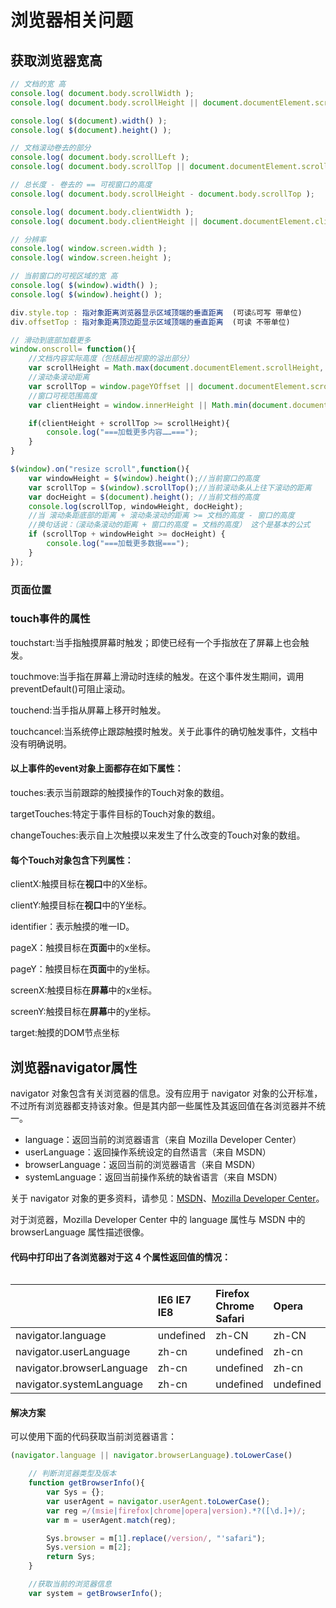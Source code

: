 # 浏览器相关问题

## 获取浏览器宽高

```javascript
// 文档的宽 高
console.log( document.body.scrollWidth );
console.log( document.body.scrollHeight || document.documentElement.scrollHeight );

console.log( $(document).width() );
console.log( $(document).height() );

// 文档滚动卷去的部分
console.log( document.body.scrollLeft );
console.log( document.body.scrollTop || document.documentElement.scrollTop );

// 总长度 - 卷去的 == 可视窗口的高度
console.log( document.body.scrollHeight - document.body.scrollTop );

console.log( document.body.clientWidth );
console.log( document.body.clientHeight || document.documentElement.clientHeight );

// 分辨率
console.log( window.screen.width );
console.log( window.screen.height );

// 当前窗口的可视区域的宽 高
console.log( $(window).width() );
console.log( $(window).height() );

div.style.top : 指对象距离浏览器显示区域顶端的垂直距离  (可读&可写 带单位)
div.offsetTop : 指对象距离顶边距显示区域顶端的垂直距离  (可读 不带单位)
```

```js
// 滑动到底部加载更多
window.onscroll= function(){
    //文档内容实际高度（包括超出视窗的溢出部分）
    var scrollHeight = Math.max(document.documentElement.scrollHeight, document.body.scrollHeight);
    //滚动条滚动距离
    var scrollTop = window.pageYOffset || document.documentElement.scrollTop || document.body.scrollTop;
    //窗口可视范围高度
    var clientHeight = window.innerHeight || Math.min(document.documentElement.clientHeight,document.body.clientHeight);

    if(clientHeight + scrollTop >= scrollHeight){
        console.log("===加载更多内容……===");
    }
}

$(window).on("resize scroll",function(){
    var windowHeight = $(window).height();//当前窗口的高度
    var scrollTop = $(window).scrollTop();//当前滚动条从上往下滚动的距离
    var docHeight = $(document).height(); //当前文档的高度
    console.log(scrollTop, windowHeight, docHeight);
    //当 滚动条距底部的距离 + 滚动条滚动的距离 >= 文档的高度 - 窗口的高度
    //换句话说：（滚动条滚动的距离 + 窗口的高度 = 文档的高度） 这个是基本的公式
    if (scrollTop + windowHeight >= docHeight) {
        console.log("===加载更多数据===");
    }
});
```

### 页面位置

### touch事件的属性

touchstart:当手指触摸屏幕时触发；即使已经有一个手指放在了屏幕上也会触发。

touchmove:当手指在屏幕上滑动时连续的触发。在这个事件发生期间，调用preventDefault\(\)可阻止滚动。

touchend:当手指从屏幕上移开时触发。

touchcancel:当系统停止跟踪触摸时触发。关于此事件的确切触发事件，文档中没有明确说明。

#### 以上事件的event对象上面都存在如下属性：

touches:表示当前跟踪的触摸操作的Touch对象的数组。

targetTouches:特定于事件目标的Touch对象的数组。

changeTouches:表示自上次触摸以来发生了什么改变的Touch对象的数组。

#### 每个Touch对象包含下列属性：

clientX:触摸目标在**视口**中的X坐标。

clientY:触摸目标在**视口**中的Y坐标。

identifier：表示触摸的唯一ID。

pageX：触摸目标在**页面**中的x坐标。

pageY：触摸目标在**页面**中的y坐标。

screenX:触摸目标在**屏幕**中的x坐标。

screenY:触摸目标在**屏幕**中的y坐标。

target:触摸的DOM节点坐标

## 浏览器navigator属性

navigator 对象包含有关浏览器的信息。没有应用于 navigator 对象的公开标准，不过所有浏览器都支持该对象。但是其内部一些属性及其返回值在各浏览器并不统一。

* language：返回当前的浏览器语言（来自 Mozilla Developer Center）
* userLanguage：返回操作系统设定的自然语言（来自 MSDN）
* browserLanguage：返回当前的浏览器语言（来自 MSDN）
* systemLanguage：返回当前操作系统的缺省语言（来自 MSDN）

关于 navigator 对象的更多资料，请参见：[MSDN](http://msdn.microsoft.com/en-us/library/ms535867%28VS.85%29.aspx)、[Mozilla Developer Center](https://developer.mozilla.org/en/DOM/window.navigator)。

对于浏览器，Mozilla Developer Center 中的 language 属性与 MSDN 中的 browserLanguage 属性描述很像。

#### 代码中打印出了各浏览器对于这 4 个属性返回值的情况：

|  |
| :--- |


|  | IE6 IE7 IE8 | Firefox Chrome Safari | Opera |
| :--- | :--- | :--- | :--- |
| navigator.language | undefined | zh-CN | zh-CN |
| navigator.userLanguage | zh-cn | undefined | zh-cn |
| navigator.browserLanguage | zh-cn | undefined | zh-cn |
| navigator.systemLanguage | zh-cn | undefined | undefined |

#### 解决方案

可以使用下面的代码获取当前浏览器语言：

```javascript
(navigator.language || navigator.browserLanguage).toLowerCase()
```

```javascript
    // 判断浏览器类型及版本
    function getBrowserInfo(){
        var Sys = {};
        var userAgent = navigator.userAgent.toLowerCase();
        var reg =/(msie|firefox|chrome|opera|version).*?([\d.]+)/;
        var m = userAgent.match(reg);

        Sys.browser = m[1].replace(/version/, "'safari");
        Sys.version = m[2];
        return Sys;
    }

    //获取当前的浏览器信息
    var system = getBrowserInfo();
```



